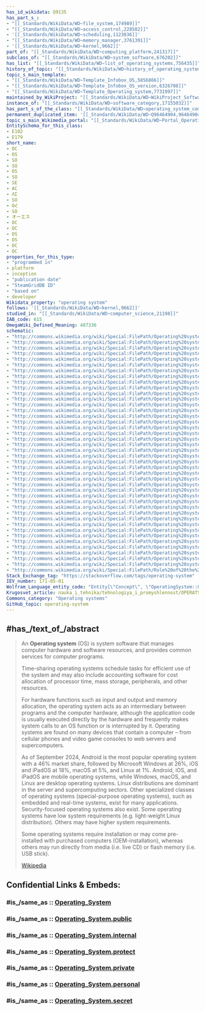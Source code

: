 ```yaml
---
has_id_wikidata: Q9135
has_part_s_:
- "[[_Standards/WikiData/WD~file_system,174989]]"
- "[[_Standards/WikiData/WD~access_control,228502]]"
- '[[_Standards/WikiData/WD~scheduling,1123036]]'
- "[[_Standards/WikiData/WD~memory_manager,3761391]]"
- '[[_Standards/WikiData/WD~kernel,9662]]'
part_of: "[[_Standards/WikiData/WD~computing_platform,241317]]"
subclass_of: "[[_Standards/WikiData/WD~system_software,676202]]"
has_list: "[[_Standards/WikiData/WD~list_of_operating_systems,756435]]"
history_of_topic: "[[_Standards/WikiData/WD~history_of_operating_systems,1143393]]"
topic_s_main_template:
- "[[_Standards/WikiData/WD~Template_Infobox_OS,5856866]]"
- "[[_Standards/WikiData/WD~Template_Infobox_OS_version,6326708]]"
- "[[_Standards/WikiData/WD~Template_Operating_system,7731997]]"
maintained_by_WikiProject: "[[_Standards/WikiData/WD~WikiProject_Software,15659621]]"
instance_of: "[[_Standards/WikiData/WD~software_category,17155032]]"
has_part_s_of_the_class: "[[_Standards/WikiData/WD~operating_system_component,30059018]]"
permanent_duplicated_item: '[[_Standards/WikiData/WD~Q96464904,96464904]]'
topic_s_main_Wikimedia_portal: "[[_Standards/WikiData/WD~Portal_Operating_systems,108630976]]"
EntitySchema_for_this_class:
- E102
- E179
short_name:
- ОС
- OS
- SO
- SO
- OS
- SO
- SE
- АС
- ΛΣ
- SO
- ՕՀ
- SO
- オーエス
- ОС
- ОС
- OS
- OS
- ОС
- ОС
properties_for_this_type:
- "programmed in"
- platform
- inception
- "publication date"
- "SteamGridDB ID"
- "based on"
- developer
Wikidata_property: "operating system"
follows: '[[_Standards/WikiData/WD~kernel,9662]]'
studied_in: "[[_Standards/WikiData/WD~computer_science,21198]]"
IAB_code: 615
OmegaWiki_Defined_Meaning: 487336
schematic:
- "http://commons.wikimedia.org/wiki/Special:FilePath/Operating%20system%20placement-af.svg"
- "http://commons.wikimedia.org/wiki/Special:FilePath/Operating%20system%20placement-ar.svg"
- "http://commons.wikimedia.org/wiki/Special:FilePath/Operating%20system%20placement-as.svg"
- "http://commons.wikimedia.org/wiki/Special:FilePath/Operating%20system%20placement-be-tarask.svg"
- "http://commons.wikimedia.org/wiki/Special:FilePath/Operating%20system%20placement-bn.svg"
- "http://commons.wikimedia.org/wiki/Special:FilePath/Operating%20system%20placement-cs.svg"
- "http://commons.wikimedia.org/wiki/Special:FilePath/Operating%20system%20placement-de.svg"
- "http://commons.wikimedia.org/wiki/Special:FilePath/Operating%20system%20placement-el.svg"
- "http://commons.wikimedia.org/wiki/Special:FilePath/Operating%20system%20placement-eo.svg"
- "http://commons.wikimedia.org/wiki/Special:FilePath/Operating%20system%20placement-es.svg"
- "http://commons.wikimedia.org/wiki/Special:FilePath/Operating%20system%20placement-eu.png"
- "http://commons.wikimedia.org/wiki/Special:FilePath/Operating%20system%20placement-fa.svg"
- "http://commons.wikimedia.org/wiki/Special:FilePath/Operating%20system%20placement-fr.svg"
- "http://commons.wikimedia.org/wiki/Special:FilePath/Operating%20system%20placement-he.svg"
- "http://commons.wikimedia.org/wiki/Special:FilePath/Operating%20system%20placement-hr.svg"
- "http://commons.wikimedia.org/wiki/Special:FilePath/Operating%20system%20placement-hu.svg"
- "http://commons.wikimedia.org/wiki/Special:FilePath/Operating%20system%20placement-id.svg"
- "http://commons.wikimedia.org/wiki/Special:FilePath/Operating%20system%20placement-it.svg"
- "http://commons.wikimedia.org/wiki/Special:FilePath/Operating%20system%20placement-ja.svg"
- "http://commons.wikimedia.org/wiki/Special:FilePath/Operating%20system%20placement-ka.jpg"
- "http://commons.wikimedia.org/wiki/Special:FilePath/Operating%20system%20placement-kaa.svg"
- "http://commons.wikimedia.org/wiki/Special:FilePath/Operating%20system%20placement-lv.svg"
- "http://commons.wikimedia.org/wiki/Special:FilePath/Operating%20system%20placement-mg.svg"
- "http://commons.wikimedia.org/wiki/Special:FilePath/Operating%20system%20placement-mk.svg"
- "http://commons.wikimedia.org/wiki/Special:FilePath/Operating%20system%20placement-pl.svg"
- "http://commons.wikimedia.org/wiki/Special:FilePath/Operating%20system%20placement-pt.svg"
- "http://commons.wikimedia.org/wiki/Special:FilePath/Operating%20system%20placement-ru.svg"
- "http://commons.wikimedia.org/wiki/Special:FilePath/Operating%20system%20placement-sk.svg"
- "http://commons.wikimedia.org/wiki/Special:FilePath/Operating%20system%20placement-sl.svg"
- "http://commons.wikimedia.org/wiki/Special:FilePath/Operating%20system%20placement-sr.svg"
- "http://commons.wikimedia.org/wiki/Special:FilePath/Operating%20system%20placement-sv.svg"
- "http://commons.wikimedia.org/wiki/Special:FilePath/Operating%20system%20placement-tr.svg"
- "http://commons.wikimedia.org/wiki/Special:FilePath/Operating%20system%20placement-uk.svg"
- "http://commons.wikimedia.org/wiki/Special:FilePath/Operating%20system%20placement-uz.svg"
- "http://commons.wikimedia.org/wiki/Special:FilePath/Operating%20system%20placement-vec.jpeg"
- "http://commons.wikimedia.org/wiki/Special:FilePath/Operating%20system%20placement-zh-cn.svg"
- "http://commons.wikimedia.org/wiki/Special:FilePath/Operating%20system%20placement-zh-hk.svg"
- "http://commons.wikimedia.org/wiki/Special:FilePath/Operating%20system%20placement-zh-tw.svg"
- "http://commons.wikimedia.org/wiki/Special:FilePath/Operating%20system%20placement.svg"
- "http://commons.wikimedia.org/wiki/Special:FilePath/Operating%20system%20placement%20bg.svg"
- "http://commons.wikimedia.org/wiki/Special:FilePath/Operating%20system%20placement%20kor.svg"
- "http://commons.wikimedia.org/wiki/Special:FilePath/Role%20of%20the%20operating%20system%20sinhala.png"
Stack_Exchange_tag: "https://stackoverflow.com/tags/operating-system"
IEV_number: 171-05-01
Wolfram_Language_entity_code: "Entity[\"Concept\", \"OperatingSystem::8bhpb\"]"
Krugosvet_article: nauka_i_tehnika/tehnologiya_i_promyshlennost/OPERATSIONNAYA_SISTEMA.html
Commons_category: "Operating systems"
GitHub_topic: operating-system
---
```


## #has_/text_of_/abstract 

> An **Operating system** (OS) is system software that manages computer hardware and software resources, and provides common services for computer programs.
>
> Time-sharing operating systems schedule tasks for efficient use of the system and may also include accounting software for cost allocation of processor time, mass storage, peripherals, and other resources.
>
> For hardware functions such as input and output and memory allocation, the operating system acts as an intermediary between programs and the computer hardware, although the application code is usually executed directly by the hardware and frequently makes system calls to an OS function or is interrupted by it. Operating systems are found on many devices that contain a computer – from cellular phones and video game consoles to web servers and supercomputers.
>
> As of September 2024, Android is the most popular operating system with a 46% market share, followed by Microsoft Windows at 26%, iOS and iPadOS at 18%, macOS at 5%, and Linux at 1%. Android, iOS, and iPadOS are mobile operating systems, while Windows, macOS, and Linux are desktop operating systems. Linux distributions are dominant in the server and supercomputing sectors. Other specialized classes of operating systems (special-purpose operating systems), such as embedded and real-time systems, exist for many applications. Security-focused operating systems also exist. Some operating systems have low system requirements (e.g. light-weight Linux distribution). Others may have higher system requirements.
>
> Some operating systems require installation or may come pre-installed with purchased computers (OEM-installation), whereas others may run directly from media (i.e. live CD) or flash memory (i.e. USB stick).
>
> [Wikipedia](https://en.wikipedia.org/wiki/Operating%20system)


## Confidential Links & Embeds: 

### #is_/same_as :: [Operating_System](/_Standards/Technology/IT/Software/Operating_System.md) 

### #is_/same_as :: [Operating_System.public](/_public/Technology/IT/Software/Operating_System.public.md) 

### #is_/same_as :: [Operating_System.internal](/_internal/Technology/IT/Software/Operating_System.internal.md) 

### #is_/same_as :: [Operating_System.protect](/_protect/Technology/IT/Software/Operating_System.protect.md) 

### #is_/same_as :: [Operating_System.private](/_private/Technology/IT/Software/Operating_System.private.md) 

### #is_/same_as :: [Operating_System.personal](/_personal/Technology/IT/Software/Operating_System.personal.md) 

### #is_/same_as :: [Operating_System.secret](/_secret/Technology/IT/Software/Operating_System.secret.md)

